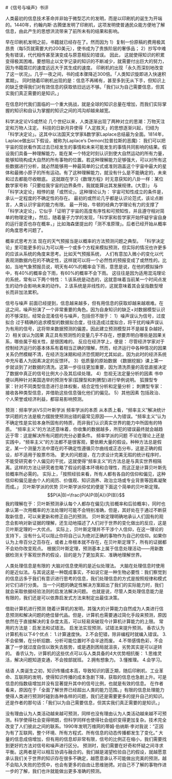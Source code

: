 #﻿《信号与噪声》书评

人类最初的信息技术革命并非始于微型芯片的发明，而是以印刷机的诞生为开端的。1440年，约翰内斯·古腾堡发明了印刷机，这项发明使普通民众能方便地了解信息，由此产生的思想洪流带来了前所未有的结果和影响。

早在印刷机发明之前，书籍就已经存在了。然而因为 1）复制一份原稿的费用极其昂贵（每5页就需要大约200美元），使书成为了贵族阶层的奢侈品； 2）抄写中难免有错误，代代相传甚至演变成与原意相反的错误。 因此， 这就使得知识的积累变得极其困难。要想阻止以文字记录的知识的不断减少，就需要付出巨大的努力，因为书籍腐烂的速度远远大于其生成的速度。 印刷机的出现「永久而深刻地改变了这一状况」。几乎一夜之间，书的成本骤降近300倍。「人类知识旋即进入快速积累期」。 同时随着印刷机出现的是：信息不再稀有，甚至多到无从下手，但知识上的缺乏使得我们对有效信息的获取依旧远远不够。「我们以为自己需要信息，但其实我们真正需要的是知识。」

在信息时代我们面临的一个重大挑战，就是全球的知识总量在增加，而我们实际掌握的知识和自认为掌握的知识之间的鸿沟却越来越宽。

科学决定论VS或然论 几个世纪以来，人类逐渐出现了两种对立的思潮：万物天注定和万物人注定。 科技的日新月异使得「人定胜天」的思想逐渐兴起，归结为「科学决定论」。这其中以法国天文学家&数学家Laplace总结最为全面。1814年，Laplace做出以下假设，被称为Laplace‘s Demon(拉普拉斯的恶魔)： 我们可以把宇宙的现状看作其过去已经发生的事情和未来可能发生的事情共同影响的结果。假设我们具备一种理解能力，能在某一个特定时刻认识到使大自然运动的所有力量，能够知晓构成大自然的所有事物的位置。若这种理解能力足够强大，可以对所有这些数据进行分析，就必然能够用一种最简单的公式或准则涵盖这个宇宙中最大的星体和最微小原子的所有运动。有了这种理解能力，就没有什么是不能确定的，未来和过去都能尽收眼底。 这就跟在学习《数理方程》时无意获知的八卦一样：某位数学家号称「只要给我宇宙的边界条件，我就能算出其发展规律。(大意)」 与「科学决定论」相悖的是「或然论」。这种理论认为： 宇宙可知性成立的条件是，承认一定程度的不确定性的存在。 最初的或然论几乎都是认识论范式，该论点断言，人类认识宇宙的能力有限。 最一开始，牛顿的经典力学理论有力的支撑了「科学决定论」，它似乎「证明了宇宙的高度有序性和可预知性，并且遵守相对简单的物理定律」，然后，随着量子力学的发现，「科学家和哲学家开始怀疑宇宙自身的运行是否也存在概率，」比如海森堡提出的「测不准原理」。后者已经开始从概率的角度思考问题了。

概率式思考方法 现在的天气预报当是以概率的方法预测问题之典型。 「科学决定论」里可能更多的认为可以用一个或多个方程来模拟预测，但实际的情况也许更多的应该从系统的角度来思考。比如天气预报系统， 人们有意加入微小的变化以代表观测数据内在的不确定性，这样就可以将一个必然性的预报变成了或然性的。比如，当地气象预报员说，明天有40%的概率会下雨，意思是说，在他的模拟操作中，有40%的概率会下雨，有60%的概率不会下雨。 这往往是因为适用混沌理论的系统，常有以下两个特性： 1.该系统是动态的，这就意味着当前某一个时间点发生的动作会影响未来的动作。 2.该系统是非线性的，这就意味着其会呈指数型增长而非加法累积。

信号与噪声 前面已经提到，信息越来越多，但有用信息的获取却越来越艰难。在这之间，噪声扮演了一个非常重要的角色。因为自身知识的缺乏+对数据模型认识的不够深刻，经常会混淆信号与噪声，包括但不限于： 1）噪声误认为信号，过度拟合 过于精确的追求模型的数据拟合度，往往造成过度拟合，将干扰的噪声误认为有用的信号，这将带来数据预测的偏差。因此建立预测模型并不是越复杂越好。 2）相关误认为因果 真正具有预测性的变量几乎不存在，想要弄明白哪些是因果关系，哪些属于相关性，是很困难的。 反应在经济学上，便是： 尽管经济学家对于控制经济运行的基本体系有着相当正确的理解，然而，经济运行中各种情况的因果关系仍然模糊不清，在经济泡沫期和经济恐慌期时尤其如此，因为此时的经济系统中充斥着人为因素决定的反馈环。 3）低质量的原始数据 《数据挖掘》课上第一步就谈到了对数据的清洗。这第一步往往更加重要，因为清洗质量的高低直接决定了数据中真正的信号比例大小及其后续处理。 4）忽视无法定量分析的因素 书中便以两种针对美国选举的预测专家(狐狸型和刺猬型)进行举例说明。 狐狸型专家：针对不同类型信息进行总体权衡，结合定性分析和定量分析； 刺猬型专家：接收各种类型信息，并借助这些信息强化他们的偏见。 5）其他因素 包括政治、个人荣誉或经济利益，都容易影响预测。

预测：频率学派VS贝叶斯学派 频率学派的本质 从本质上看，“频率主义”解决统计学问题的方法是极力摆脱使预测出错的最常见原因——人为错误。“频率主义”认为不确定性是实验本身所固有的特质，而非我们认识真实世界的能力中所固有的特质。 “频率主义”的方法还意味着，你收集的数据越多，所犯的错误最终就会越趋近于零：这是解决所有问题的充分必要条件。 频率学派的问题 不论在理论上还是实践中，“频率主义”的方法都不是很客观，要依赖大量的假设。种种方法总是假定，某一个测量方法中潜在的不确定性遵循贝尔曲线或正态分布，这是正确的假设，却不适用于股票市场。 更大的问题是，在力求设计完美无瑕的统计程序时，不能受研究者个人偏见的干扰，这就使得“频率主义”的方法总是与真实世界相隔离。这样的方法让研究者忽略了假设的基本环境和合理性，而这正是计算贝叶斯先验概率所必需的。 实际上，「按照经验来看，所有人都有各自的信仰和偏见，这种信仰和偏见是由个人的阅历、价值观、知识涵养、政治立场或专业背景等因素凝聚而成。」 贝叶斯学派的优势 贝叶斯学派仰仗的便是下面这个简单的贝叶斯定理。 $$P(A|B)=\frac{P(A)P(B|A)}{P(B)}$$ 我的理解在于：贝叶斯预测承认每个人都存在偏见(先验概率和后验概率)，同时也承认第一次用概率的方法处理时可能不会特别准确，但是，其好处在于通过不断获取新信息，可以来更新和修正自己的预测。 贝叶斯定理明确地承认人们固有的观念会影响对新证据的理解，还生动地描述了人们对于世界的变化做出的反应，这是贝叶斯定理的一大优点。 实际上，贝叶斯定理并不干涉个人信仰，在这一理论的支持下，没有什么可以阻止你将自己认为绝对正确的事物作为自己的信仰。如果你认为上帝百分之百存在，或者上帝根本就不存在，在贝叶斯定理下，所有的证据都不会劝你改变观点。 根据贝叶斯定理，预测基本上属于信息处理活动——用新数据检测关于客观世界的假设，目的是为了更加真实、准确地理解世界。

人类处理信息是有限的 大脑对信息使用的是近似处理法。 大脑在处理信息时使用的是近似法。与其说这是一种既成事实，不如说它是一种生物必要性：我们察觉到的信息远多于我们有意识进行思考的信息，我们处理信息的方式是按照规律和模式对它们进行分类。 当一个问题的确定性解决方案超出了我们的实际能力时，我们就会采取依据经验法则的启发法解决问题。 也就是说，尽管人类处理信息能力是有限的，我们还是可以依靠启发式方法来制定出最佳决策。

借助计算机进行预测 随着计算机的发明，其强大的计算能力自然成为人类进行信息预测和解决问题的绝佳替代品。但是，计算机也需要通过简化手段来预测，原因依然在于直接解决的复杂度太高，可以轻易突破现今计算机计算能力的上限。 常用的方法是：启发法和试错法。 启发法实现预测，试错法来提升预测。 香农认为计算机有以下4个优点： 1.计算速度快。 2.不会犯错，除非编程时就编入错误。 3.不会偷懒，在分析招数、分析可能位置时不会半途而废。 4.不带感情色彩，不会赢了一步就过度自信以致失去胜势，或是遇到困局就沮丧，劣势其实是可以逆转的。 香农认为，计算机的这些优点可以与人类具备的4大优势相抗衡： 1.思维灵活，解决问题知道变通，不会按部就班。 2.拥有想象力。 3.懂推理。 4.会学习。

结语 人类诞生之初，知识传播成本高，导致知识的匮乏期，随后印刷机、工业革命、互联网的发明，使得知识传播的成本急剧下降，获取的信息也急剧上升。可是信息的指数级增加并没有显著提升其中的信号比例，也就是有效的信息。 在作者看来，原因在于「全面了解世界已经超出人类的能力范围。」有限的信息处理能力使得人类进行预测时碰到各种各样的问题，我们还是需要更多的提升自己的知识。还是作者的那句话：「我们以为自己需要信息，但其实我们真正需要的是知识。」

没有理由认为人类活动越来越可预测，同样也没有理由认为人类活动越来越不可预测。科学使得社会变得明朗，但科学同样也使得社会组织变得更加复杂。技术完全改变了人们彼此之间的联系。1990年发明万维网的蒂姆·伯纳斯·李对我说：“正因为有了互联网，整个环境、所有方程式、所有信息的动态传播都发生了变化。” 大量的信息成倍增加，但有用的信息却非常有限，信号的比例正在缩小，我们需要找到更好的方法对信号和噪声进行区分。 预测时，我们需要在好奇和怀疑之间寻求平衡。这两者是可以相互协调与融合的。我们越是渴望检验自己的假设，就越愿意承认我们关于世界的知识存在很多不确定，越愿意承认不可能做出完美的预测，越不会陷入失败的恐慌中，也会有更多的自由让思维驰骋。对自己不了解的事物作进一步的了解，我们也许就能做出更多准确的预测。

